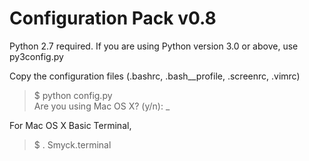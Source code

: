 # Configuration Pack v0.8

Python 2.7 required. If you are using Python version 3.0 or above, use py3config.py

Copy the configuration files
(.bashrc, .bash__profile, .screenrc, .vimrc)

> $ python config.py \
> Are you using Mac OS X? (y/n): _

For Mac OS X Basic Terminal,

> $ . Smyck.terminal
